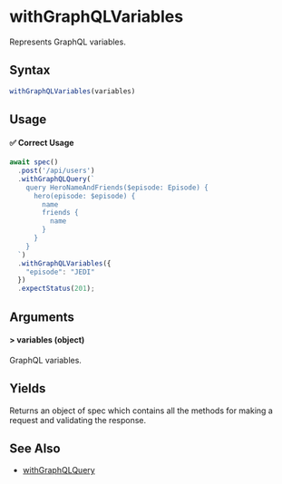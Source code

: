 # withGraphQLVariables

Represents GraphQL variables.

## Syntax

```js
withGraphQLVariables(variables)
```

## Usage

#### ✅  Correct Usage

```js
await spec()
  .post('/api/users')
  .withGraphQLQuery(`
    query HeroNameAndFriends($episode: Episode) {
      hero(episode: $episode) {
        name
        friends {
          name
        }
      }
    }
  `)
  .withGraphQLVariables({
    "episode": "JEDI"
  })
  .expectStatus(201);
```

## Arguments

#### > variables (object)

GraphQL variables.

## Yields

Returns an object of spec which contains all the methods for making a request and validating the response.

## See Also

- [withGraphQLQuery](reference/withGraphQLQuery)
